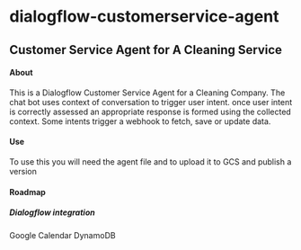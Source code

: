 # dialogflow-customerservice-agent
## Customer Service Agent for A Cleaning Service 

#### About
This is a Dialogflow Customer Service Agent for a Cleaning Company. The chat bot uses context of conversation to trigger user intent. once user intent is correctly assessed an appropriate response is formed using the collected context. Some intents trigger a webhook to fetch, save or update data.


#### Use
To use this you will need the agent file and to upload it to GCS and publish a version

#### Roadmap
##### Dialogflow integration 
Google Calendar
DynamoDB 

